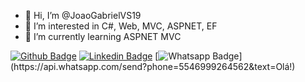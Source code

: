 - 👋 Hi, I’m @JoaoGabrielVS19
- 👀 I’m interested in C#, Web, MVC, ASPNET, EF
- 🌱 I’m currently learning ASPNET MVC

[![Github Badge](https://img.shields.io/badge/-Github-000?style=flat-square&logo=Github&logoColor=white&link=https://github.com/JoaoGabrielVS19)](https://github.com/JoaoGabrielVS19)
[![Linkedin Badge](https://img.shields.io/badge/-LinkedIn-blue?style=flat-square&logo=Linkedin&logoColor=white&link=https://www.linkedin.com/in/joaogabrielduarte/)](https://www.linkedin.com/in/joaogabrielduarte/)
[![Whatsapp Badge](https://img.shields.io/badge/-Whatsapp-4CA143?style=flat-square&labelColor=4CA143&logo=whatsapp&logoColor=white&link=https://api.whatsapp.com/send?phone=5546999264562&text=Olá!)](https://api.whatsapp.com/send?phone=5546999264562&text=Olá!)
